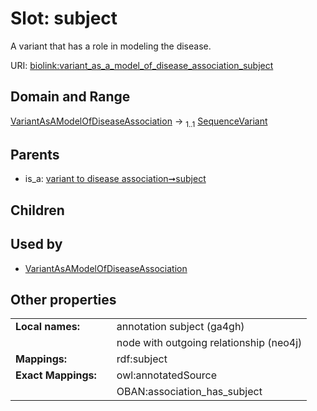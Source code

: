 
# Slot: subject


A variant that has a role in modeling the disease.

URI: [biolink:variant_as_a_model_of_disease_association_subject](https://w3id.org/biolink/vocab/variant_as_a_model_of_disease_association_subject)


## Domain and Range

[VariantAsAModelOfDiseaseAssociation](VariantAsAModelOfDiseaseAssociation.md) &#8594;  <sub>1..1</sub> [SequenceVariant](SequenceVariant.md)

## Parents

 *  is_a: [variant to disease association➞subject](variant_to_disease_association_subject.md)

## Children


## Used by

 * [VariantAsAModelOfDiseaseAssociation](VariantAsAModelOfDiseaseAssociation.md)

## Other properties

|  |  |  |
| --- | --- | --- |
| **Local names:** | | annotation subject (ga4gh) |
|  | | node with outgoing relationship (neo4j) |
| **Mappings:** | | rdf:subject |
| **Exact Mappings:** | | owl:annotatedSource |
|  | | OBAN:association_has_subject |

